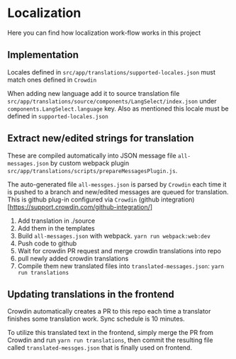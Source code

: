 # Localization
Here you can find how localization work-flow works in this project

## Implementation
Locales defined in `src/app/translations/supported-locales.json` must match ones defined in `Crowdin`

When adding new language add it to source translation file `src/app/translations/source/components/LangSelect/index.json` 
under `components.LangSelect.language` key.
Also as mentioned this locale must be defined in `supported-locales.json`

## Extract new/edited strings for translation
These are compiled automatically into JSON message file `all-messages.json` by custom webpack plugin `src/app/translations/scripts/prepareMessagesPlugin.js`.

The auto-generated file `all-messges.json` is parsed by `Crowdin` each time it is pushed to a branch and new/edited messages are queued for translation.
This is github plug-in configured via `Crowdin` (github integration)[https://support.crowdin.com/github-integration/]

1. Add translation in ./source
2. Add them in the templates
3. Build  `all-messages.json` with webpack. `yarn run webpack:web:dev`
4. Push code to github
5. Wait for crowdin PR request and merge crowdin translations into repo
6. pull newly added crowdin translations
7. Compile them new translated files into `translated-messages.json`: `yarn run translations`

## Updating translations in the frontend
Crowdin automatically creates a PR to this repo each time a translator finishes some translation work. Sync schedule is 10 minutes.

To utilize this translated text in the frontend, simply merge the PR from Crowdin and run `yarn run translations`, then commit the resulting file called `translated-messges.json` that is finally used on frontend.